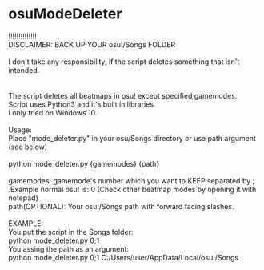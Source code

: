 # osuModeDeleter

!!!!!!!!!!!!!!\
DISCLAIMER: BACK UP YOUR osu!/Songs FOLDER\
\
I don't take any responsibility, if the script deletes something that isn't intended.\
\
\
The script deletes all beatmaps in osu! except specified gamemodes.\
Script uses Python3 and it's built in libraries.\
I only tried on Windows 10.\
\
Usage:\
Place "mode_deleter.py" in your osu/Songs directory or use path argument (see below)\
\
python mode_deleter.py {gamemodes} {path}\
\
gamemodes: gamemode's number which you want to KEEP separated by ; .Example normal osu! is: 0 (Check other beatmap modes by opening it with notepad)\
path(OPTIONAL): Your osu!/Songs path with forward facing slashes.\
\
EXAMPLE:\
You put the script in the Songs folder:\
  python mode_deleter.py 0;1\
You assing the path as an argument:\
  python mode_deleter.py 0;1 C:/Users/user/AppData/Local/osu!/Songs
